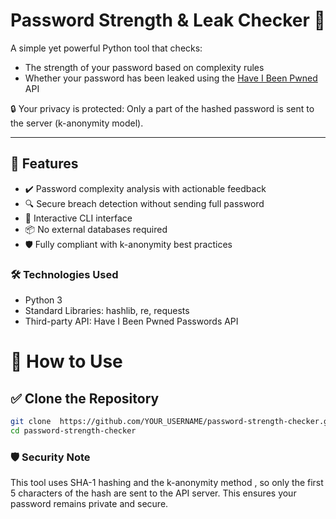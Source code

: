# Password Strength & Leak Checker 🔐

A simple yet powerful Python tool that checks:
- The strength of your password based on complexity rules
- Whether your password has been leaked using the [Have I Been Pwned](https://haveibeenpwned.com/ ) API
  
🔒 Your privacy is protected: Only a part of the hashed password is sent to the server (k-anonymity model).

---

## 🧩 Features
 - ✔️ Password complexity analysis with actionable feedback
 - 🔍 Secure breach detection without sending full password
 - 💬 Interactive CLI interface
 - 📦 No external databases required
 - 🛡️ Fully compliant with k-anonymity best practices


### 🛠️ Technologies Used
- Python 3
- Standard Libraries: hashlib, re, requests
- Third-party API: Have I Been Pwned Passwords API

# 🚀 How to Use

## ✅ Clone the Repository

```bash
git clone  https://github.com/YOUR_USERNAME/password-strength-checker.git 
cd password-strength-checker
```

### 🛡️ Security Note
This tool uses SHA-1 hashing and the k-anonymity method , so only the first 5 characters of the hash are sent to the API server. This ensures your password remains private and secure.


